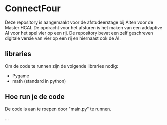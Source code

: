 # ConnectFour
Deze repository is aangemaakt voor de afstudeerstage bij Alten voor de Master HCAI. De opdracht voor het afsturen is het maken van een addaptive AI voor het spel vier op een rij. De repository bevat een zelf geschreven digitale versie van vier op een rij en hiernaast ook de AI.

## libraries
Om de code te runnen zijn de volgende libraries nodig:
- Pygame 
- math (standard in python)

## Hoe run je de code
De code is aan te roepen door "main.py" te runnen. 

...